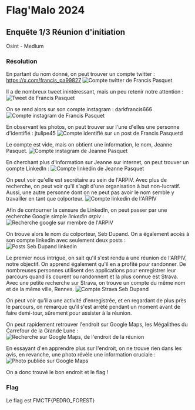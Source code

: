 # Flag'Malo 2024

## Enquête 1/3 Réunion d'initiation

Osint - Medium

### Résolution

En partant du nom donné, on peut trouver un compte twitter : https://x.com/francis_pa99827
![Compte twitter de Francis Pasquet](img/twfrancis.png)

Il a de nombreux tweet inintéressant, mais un peu retenir notre attention :
![Tweet de Francis Pasquet](img/twtoinsta.png)

On se rend alors sur son compte instagram : darkfrancis666
![Compte instagram de Francis Pasquet](img/instafrancis.png)

En observant les photos, on peut trouver sur l'une d'elles une personne d'identifié : jtulipe45
![Compte identifié sur un post de Francis Pasquet](img/identinsta.png)d

Le compte est vide, mais on obtient une information, le nom, Jeanne Pasquet.
![Compte instagram de Jeanne Pasquet](img/instajeanne.png)

En cherchant plus d'information sur Jeanne sur internet, on peut trouver un compte LinkedIn :
![Compte linkedin de Jeanne Pasquet](img/linkjeanne.png)

On peut voir qu'elle est secrétaire au sein de l'ARPIV.
Avec plus de recherche, on peut voir qu'il s'agit d'une organisation à but non-lucratif.
Aussi, une autre personne dont on ne peut pas avoir le nom semble y travailler en tant que colporteur.
![Compte linkedin de l'ARPIV](img/linkarpiv.png)

Afin de contourner la censure de LinkedIn, on peut passer par une recherche Google simple *linkedin arpiv* :
![Recherche google sur membre de l'ARPIV](img/sebgoogle.png)

On trouve alors le nom du colporteur, Seb Dupand. On a également accès à son compte linkedin avec seulement deux posts :
![Posts Seb Dupand linkedin](img/linkseb.png)

Le premier nous intrigue, on sait qu'il s'est rendu à une réunion de l'ARPIV, notre objectif. On apprend également qu'il en a profité pour randonner.
De nombreuses personnes utilisent des applications pour enregistrer leur parcours quand ils courent ou randonnent et la plus connue est Strava.
Avec une petite recherche sur Strava, on trouve un compte du même nom et de la même ville, Rennes.
![Compte Strava Seb Dupand](img/stravaseb.png)

On peut voir qu'il a une activité d'enregistrée, et en regardant de plus près le parcours, on remarque qu'il s'est arrêté pendant un moment avant de faire demi-tour, sûrement pour assister à la réunion.

On peut rapidement retrouver l'endroit sur Google Maps, les Mégalithes du Carrefour de la Grande Lune :
![Recherche sur Google Maps, de l'endroit de la réunion](img/gmap.png)

En essayant d'en apprendre plus sur l'endroit, on ne trouve rien dans les avis, en revanche, une photo révèle une information cruciale :
![Photo publiée sur Google Maps](img/photogmap.png)

On a donc trouvé le bon endroit et le flag !

### Flag

Le flag est FMCTF{PEDRO_FOREST}


